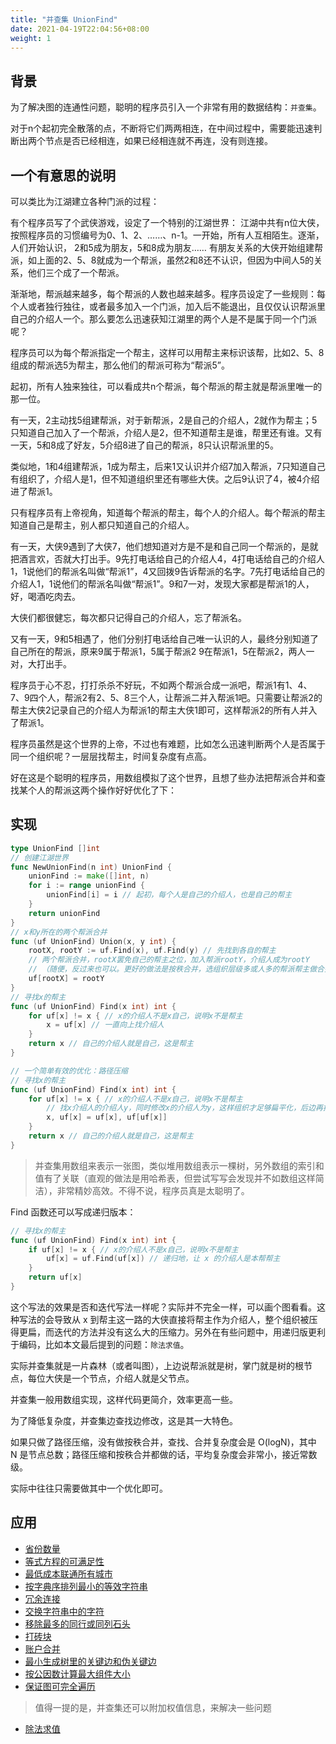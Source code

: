 ```yaml
---
title: "并查集 UnionFind"
date: 2021-04-19T22:04:56+08:00
weight: 1
---
```


## 背景

为了解决图的连通性问题，聪明的程序员引入一个非常有用的数据结构：`并查集`。

对于n个起初完全散落的点，不断将它们两两相连，在中间过程中，需要能迅速判断出两个节点是否已经相连，如果已经相连就不再连，没有则连接。

## 一个有意思的说明

可以类比为江湖建立各种门派的过程：

有个程序员写了个武侠游戏，设定了一个特别的江湖世界：
江湖中共有n位大侠，按照程序员的习惯编号为0、1、2、……、n-1。一开始，所有人互相陌生。逐渐，人们开始认识， 2和5成为朋友，5和8成为朋友…… 有朋友关系的大侠开始组建帮派，如上面的2、5、8就成为一个帮派，虽然2和8还不认识，但因为中间人5的关系，他们三个成了一个帮派。

渐渐地，帮派越来越多，每个帮派的人数也越来越多。程序员设定了一些规则：每个人或者独行独往，或者最多加入一个门派，加入后不能退出，且仅仅认识帮派里自己的介绍人一个。那么要怎么迅速获知江湖里的两个人是不是属于同一个门派呢？
  
程序员可以为每个帮派指定一个帮主，这样可以用帮主来标识该帮，比如2、5、8组成的帮派选5为帮主，那么他们的帮派可称为“帮派5”。

起初，所有人独来独往，可以看成共n个帮派，每个帮派的帮主就是帮派里唯一的那一位。

有一天，2主动找5组建帮派，对于新帮派，2是自己的介绍人，2就作为帮主；5只知道自己加入了一个帮派，介绍人是2，但不知道帮主是谁，帮里还有谁。又有一天，5和8成了好友，5介绍8进了自己的帮派，8只认识帮派里的5。

类似地，1和4组建帮派，1成为帮主，后来1又认识并介绍7加入帮派，7只知道自己有组织了，介绍人是1，但不知道组织里还有哪些大侠。之后9认识了4，被4介绍进了帮派1。

只有程序员有上帝视角，知道每个帮派的帮主，每个人的介绍人。每个帮派的帮主知道自己是帮主，别人都只知道自己的介绍人。

有一天，大侠9遇到了大侠7，他们想知道对方是不是和自己同一个帮派的，是就把酒言欢，否就大打出手。9先打电话给自己的介绍人4，4打电话给自己的介绍人1，1说他们的帮派名叫做“帮派1”，4又回拨9告诉帮派的名字。7先打电话给自己的介绍人1，1说他们的帮派名叫做“帮派1”。9和7一对，发现大家都是帮派1的人，好，喝酒吃肉去。

大侠们都很健忘，每次都只记得自己的介绍人，忘了帮派名。

又有一天，9和5相遇了，他们分别打电话给自己唯一认识的人，最终分别知道了自己所在的帮派，原来9属于帮派1，5属于帮派2
9在帮派1，5在帮派2，两人一对，大打出手。

程序员于心不忍，打打杀杀不好玩，不如两个帮派合成一派吧，帮派1有1、4、7、9四个人，帮派2有2、5、8三个人，让帮派二并入帮派1吧。只需要让帮派2的帮主大侠2记录自己的介绍人为帮派1的帮主大侠1即可，这样帮派2的所有人并入了帮派1。

程序员虽然是这个世界的上帝，不过也有难题，比如怎么迅速判断两个人是否属于同一个组织呢？一层层找帮主，时间复杂度有点高。

好在这是个聪明的程序员，用数组模拟了这个世界，且想了些办法把帮派合并和查找某个人的帮派这两个操作好好优化了下：

## 实现

```go
type UnionFind []int   
// 创建江湖世界
func NewUnionFind(n int) UnionFind {
	unionFind := make([]int, n)
	for i := range unionFind {
		unionFind[i] = i // 起初，每个人是自己的介绍人，也是自己的帮主
	}
	return unionFind
}   
// x和y所在的两个帮派合并
func (uf UnionFind) Union(x, y int) {
    rootX, rootY := uf.Find(x), uf.Find(y) // 先找到各自的帮主
    // 两个帮派合并，rootX罢免自己的帮主之位，加入帮派rootY，介绍人成为rootY
    // （随便，反过来也可以。更好的做法是按秩合并，选组织层级多或人多的帮派帮主做合并后帮派的帮主，进一步减少整个Union、Find操作的复杂度）
    uf[rootX] = rootY   
}   
// 寻找x的帮主
func (uf UnionFind) Find(x int) int {
	for uf[x] != x { // x的介绍人不是x自己，说明x不是帮主
		x = uf[x] // 一直向上找介绍人
	}
	return x // 自己的介绍人就是自己，这是帮主
}   

// 一个简单有效的优化：路径压缩
// 寻找x的帮主
func (uf UnionFind) Find(x int) int {
	for uf[x] != x { // x的介绍人不是x自己，说明x不是帮主
        // 找x介绍人的介绍人y，同时修改x的介绍人为y，这样组织才足够扁平化，后边再找帮主打电话的次数要少一些
		x, uf[x] = uf[x], uf[uf[x]]
	}
	return x // 自己的介绍人就是自己，这是帮主
}
```

> 并查集用数组来表示一张图，类似堆用数组表示一棵树，另外数组的索引和值有了关联（直观的做法是用哈希表，但尝试写写会发现并不如数组这样简洁），非常精妙高效。不得不说，程序员真是太聪明了。

Find 函数还可以写成递归版本：

```go
// 寻找x的帮主
func (uf UnionFind) Find(x int) int {
	if uf[x] != x { // x的介绍人不是x自己，说明x不是帮主
        uf[x] = uf.Find(uf[x]) // 递归地，让 x 的介绍人是本帮帮主
	}
	return uf[x]
}
```

这个写法的效果是否和迭代写法一样呢？实际并不完全一样，可以画个图看看。这种写法的会导致从 x 到帮主这一路的大侠直接将帮主作为介绍人，整个组织被压得更扁，而迭代的方法并没有这么大的压缩力。另外在有些问题中，用递归版更利于编码，比如本文最后提到的问题：`除法求值`。

实际并查集就是一片森林（或者叫图），上边说帮派就是树，掌门就是树的根节点，每位大侠是一个节点，介绍人就是父节点。

并查集一般用数组实现，这样代码更简介，效率更高一些。

为了降低复杂度，并查集边查找边修改，这是其一大特色。

如果只做了路径压缩，没有做按秩合并，查找、合并复杂度会是 O(logN)，其中 N 是节点总数；路径压缩和按秩合并都做的话，平均复杂度会非常小，接近常数级。

实际中往往只需要做其中一个优化即可。

## 应用

- [省份数量](/main/graph/number-of-provinces)
- [等式方程的可满足性](/main/graph/satisfiability-of-equality-equations)
- [最低成本联通所有城市](/main/graph/connecting-cities-with-minimum-cost)
- [按字典序排列最小的等效字符串](/main/graph/lexicographically-smallest-equivalent-string)
- [冗余连接](/main/graph/redundant-connection)
- [交换字符串中的字符](/main/graph/smallest-string-with-swaps)
- [移除最多的同行或同列石头](/main/graph/most-stones-removed-with-same-row-or-column)
- [打砖块](/main/graph/bricks-falling-when-hit)
- [账户合并](/main/graph/accounts-merge)
- [最小生成树里的关键边和伪关键边](/main/graph/critical-and-pseudo-critical-edges-in-mst)
- [按公因数计算最大组件大小](/main/graph/largest-component-size-by-common-factor)
- [保证图可完全遍历](/main/graph/remove-max-number-of-edges-to-keep-graph-fully-traversable)

> 值得一提的是，并查集还可以附加权值信息，来解决一些问题

- [除法求值](/main/graph/evaluate-division)
